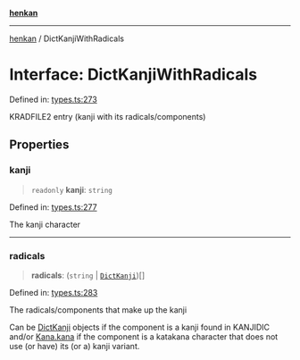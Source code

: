 [**henkan**](../README.md)

***

[henkan](../README.md) / DictKanjiWithRadicals

# Interface: DictKanjiWithRadicals

Defined in: [types.ts:273](https://github.com/Ronokof/Henkan/blob/cdcdfbcc72ca03339cd98398efd7d5e82826d66f/src/types.ts#L273)

KRADFILE2 entry (kanji with its radicals/components)

## Properties

### kanji

> `readonly` **kanji**: `string`

Defined in: [types.ts:277](https://github.com/Ronokof/Henkan/blob/cdcdfbcc72ca03339cd98398efd7d5e82826d66f/src/types.ts#L277)

The kanji character

***

### radicals

> **radicals**: (`string` \| [`DictKanji`](DictKanji.md))[]

Defined in: [types.ts:283](https://github.com/Ronokof/Henkan/blob/cdcdfbcc72ca03339cd98398efd7d5e82826d66f/src/types.ts#L283)

The radicals/components that make up the kanji

Can be [DictKanji](DictKanji.md) objects if the component is a kanji found in KANJIDIC and/or [Kana.kana](Kana.md#kana) if the component is a katakana character that does not use (or have) its (or a) kanji variant.
